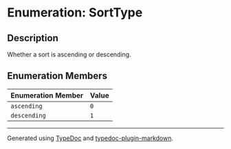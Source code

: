 # Enumeration: SortType

## Description

Whether a sort is ascending or descending.

## Enumeration Members

| Enumeration Member | Value |
| :------ | :------ |
| `ascending` | `0` |
| `descending` | `1` |

***

Generated using [TypeDoc](https://typedoc.org) and [typedoc-plugin-markdown](https://typedoc-plugin-markdown.org).
